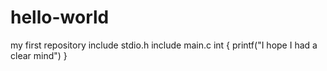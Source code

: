 # hello-world
my first repository
include stdio.h
include main.c
int 
{
printf("I hope I had a clear mind")
}
